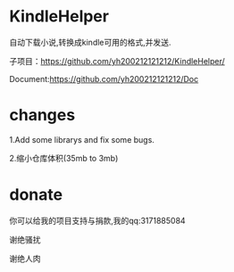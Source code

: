 # KindleHelper

自动下载小说,转换成kindle可用的格式,并发送.

子项目：https://github.com/yh200212121212/KindleHelper/

Document:https://github.com/yh200212121212/Doc

# changes
1.Add some librarys and fix some bugs.

2.缩小仓库体积(35mb to 3mb)

# donate
你可以给我的项目支持与捐款,我的qq:3171885084

谢绝骚扰

谢绝人肉


